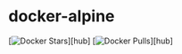 # docker-alpine

[![Docker Stars](https://img.shields.io/docker/stars/library/alpine.svg)][hub]
[![Docker Pulls](https://img.shields.io/docker/pulls/library/alpine.svg)][hub]

